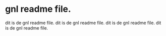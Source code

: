 # gnl readme file.

dit is de gnl readme file.
dit is de gnl readme file.
dit is de gnl readme file.
dit is de gnl readme file.

